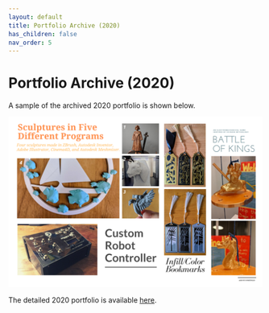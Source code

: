 ```yaml
---
layout: default
title: Portfolio Archive (2020)
has_children: false
nav_order: 5
---
```


# Portfolio Archive (2020)

A sample of the archived 2020 portfolio is shown below.

![](images/portfolio_2020_archived.png)

The detailed 2020 portfolio is available [here]().